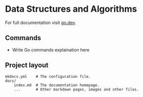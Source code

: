 # Data Structures and Algorithms

For full documentation visit [go.dev](https://go.dev/).

## Commands

- Write Go commands explaination here

## Project layout

    mkdocs.yml    # The configuration file.
    docs/
        index.md  # The documentation homepage.
        ...       # Other markdown pages, images and other files.
